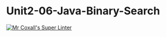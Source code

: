 # Unit2-06-Java-Binary-Search
[![Mr Coxall's Super Linter](https://github.com/ICS4U-Programming-AlexK/Unit2-06-Java-Binary-Search/workflows/Mr%20Coxall's%20Super%20Linter/badge.svg)](https://github.com/ICS4U-Programming-AlexK/Unit2-06-Java-Binary-Search/actions/)
